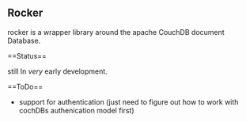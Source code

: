 Rocker
-----------------

rocker is a wrapper library around the apache CouchDB document Database.

==Status==


still In *very* early development. 



==ToDo==

* support for authentication (just need to figure out how to work with cochDBs authenication model first)
